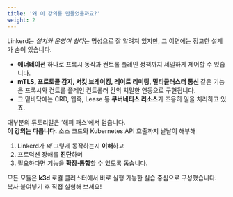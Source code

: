 ```yaml
---
title: '왜 이 강의를 만들었을까요?'
weight: 2
---
```


Linkerd는 *설치와 운영이 쉽다*는 명성으로 잘 알려져 있지만, 그 이면에는 정교한 설계가 숨어 있습니다.

* **애너테이션** 하나로 프록시 동작과 컨트롤 플레인 정책까지 세밀하게 제어할 수 있습니다.  
* **mTLS, 프로토콜 감지, 서킷 브레이킹, 레이트 리미팅, 멀티클러스터 통신** 같은 기능은 프록시와 컨트롤 플레인 컨트롤러 간의 치밀한 연동으로 구현됩니다.  
* 그 밑바닥에는 CRD, 웹훅, Lease 등 **쿠버네티스 리소스**가 조용히 일을 처리하고 있죠.

대부분의 튜토리얼은 ‘해피 패스’에서 멈춥니다.  
**이 강의는 다릅니다.** 소스 코드와 Kubernetes API 호출까지 낱낱이 해부해

1. Linkerd가 *왜* 그렇게 동작하는지 **이해**하고  
2. 프로덕션 장애를 **진단**하며  
3. 필요하다면 기능을 **확장·통합**할 수 있도록 돕습니다.

모든 모듈은 **k3d** 로컬 클러스터에서 바로 실행 가능한 실습 중심으로 구성했습니다.  
복사·붙여넣기 후 직접 실험해 보세요!